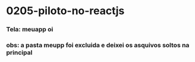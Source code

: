 # 0205-piloto-no-reactjs

### Tela: meuapp oi

### obs: a pasta meupp foi excluida e deixei os asquivos soltos na principal
